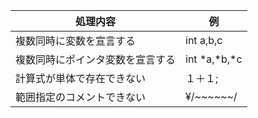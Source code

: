 処理内容 | 例
-|-
複数同時に変数を宣言する | int a,b,c 
複数同時にポインタ変数を宣言する | int *a,*b,*c   
計算式が単体で存在できない | １＋１;
範囲指定のコメントできない | ¥/*~~~~~~*/

